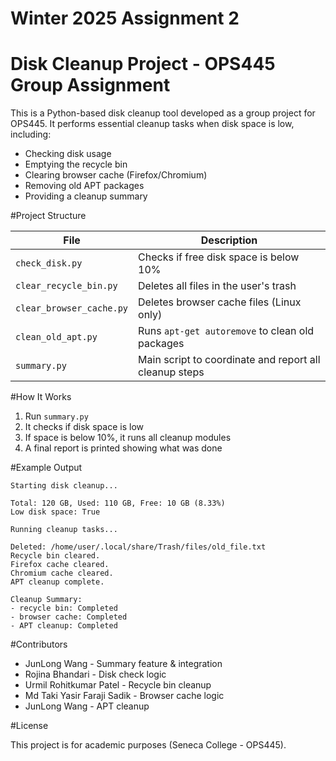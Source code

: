 # Winter 2025 Assignment 2
# Disk Cleanup Project - OPS445 Group Assignment

This is a Python-based disk cleanup tool developed as a group project for OPS445. It performs essential cleanup tasks when disk space is low, including:

- Checking disk usage
- Emptying the recycle bin
- Clearing browser cache (Firefox/Chromium)
- Removing old APT packages
- Providing a cleanup summary

#Project Structure

| File | Description |
|------|-------------|
| `check_disk.py` | Checks if free disk space is below 10% |
| `clear_recycle_bin.py` | Deletes all files in the user's trash |
| `clear_browser_cache.py` | Deletes browser cache files (Linux only) |
| `clean_old_apt.py` | Runs `apt-get autoremove` to clean old packages |
| `summary.py` | Main script to coordinate and report all cleanup steps |

#How It Works

1. Run `summary.py`
2. It checks if disk space is low
3. If space is below 10%, it runs all cleanup modules
4. A final report is printed showing what was done

#Example Output

```
Starting disk cleanup...

Total: 120 GB, Used: 110 GB, Free: 10 GB (8.33%)
Low disk space: True

Running cleanup tasks...

Deleted: /home/user/.local/share/Trash/files/old_file.txt
Recycle bin cleared.
Firefox cache cleared.
Chromium cache cleared.
APT cleanup complete.

Cleanup Summary:
- recycle bin: Completed
- browser cache: Completed
- APT cleanup: Completed
```

#Contributors

- JunLong Wang - Summary feature & integration
- Rojina Bhandari - Disk check logic
- Urmil Rohitkumar Patel - Recycle bin cleanup
- Md Taki Yasir Faraji Sadik - Browser cache logic
- JunLong Wang - APT cleanup

#License

This project is for academic purposes (Seneca College - OPS445).
